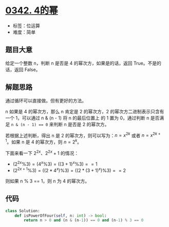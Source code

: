 # [0342. 4的幂](https://leetcode-cn.com/problems/power-of-four/)

- 标签：位运算
- 难度：简单

## 题目大意

给定一个整数 n，判断 n 是否是 4 的幂次方，如果是的话，返回 True。不是的话，返回 False。

## 解题思路

通过循环可以直接做。但有更好的方法。

n 如果是 4 的幂次方，那么 n 肯定是 2 的幂次方，2 的幂次方二进制表示只含有一个 1，可以通过 n & (n - 1) 将 n 的最后位置上 的 1 置为 0，通过判断 n 是否满足 `n & (n - 1) == 0` 来判断 n 是否是 2 的幂次方。

若根据上述判断，得出 n 是 2 的幂次方，则可以写为：$n = x^{2k}$ 或者 $n = x^{2k+1}$。如果 n 是 4 的幂次方，则 $n = 2^{k}$。

下面来看一下  $2^{2x}、2^{2x}+1$ 的情况：

- $(2^{2x} \% 3) = (4^x \% 3) = ((3+1)^x \% 3) == 1$
- $(2^{2x+1} \% 3) = ((2*4^x) \% 3) = ((2*(3+1)^x) \% 3) == 2$

则如果 n % 3 == 1，则 n 为 4 的幂次方。

## 代码

```Python
class Solution:
    def isPowerOfFour(self, n: int) -> bool:
        return n > 0 and (n & (n-1)) == 0 and (n-1) % 3 == 0
```

